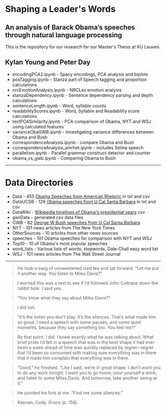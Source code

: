 # Shaping a Leader's Words
## An analysis of Barack Obama’s speeches through natural language processing

This is the repository for our research for our Master's Thesis at KU Leuven. 

## Kylan Young and Peter Day

* encodingPCA2.ipynb - Spacy encodings, PCA analysis and biplots
* posTagging.ipynb - Stanza part of Speech tagging and proportion calculations
* nrcEmotionAnalysis.ipynb - NRCLex emotion analysis
* stanzaDependency.ipynb - Sentence dependency parsing and depth calculations
* sentenceLength.ipynb - Word, syllable counts
* readabilityScores.ipynb - Word, Syllable and Readability score calculations
* textPCASimilarity.ipynb - PCA comparison of Obama, NYT and WSJ using calculated features
* varianceObaGWB.ipynb - Investigating variance differences between Obama and Bush
* correspondenceAnalysis.ipynb - compare Obama and Bush
* correspondenceAnalysis_amrhet.ipynb - includes Selma speech
* parallelism.ipynb - Parallel grammar construct detector and counter
* obama_vs_gwb.ipynb - Comparing Obama to Bush

------------------------------------------------------------------------------

# Data Directories

* Data - 455 [Obama Speeches from American Rhetoric](https://www.americanrhetoric.com/barackobamaspeeches.htm) in txt and csv
* DataUCSB - 129 [Obama speeches from U Cal Santa Barbara](https://www.presidency.ucsb.edu/documents/barack-obama-event-timeline) in txt and csv
* DataWiki - [Wikipedia timelines of Obama's presidential years](https://en.wikipedia.org/wiki/Timeline_of_the_Barack_Obama_presidency) csv
* genData - generated csv data files
* GWB - 82 [George W Bush speeches from U Cal Santa Barbara](https://www.presidency.ucsb.edu/documents/george-w-bush-event-timeline)
* NYT - 101 news articles from The New York Times
* OtherSources - 10 articles from other news sources
* speeches - 101 Obama speeches for comparison with NYT and WSJ
* Top10 - 10 of Obama's most popular speeches
* word_lists - Various lists of words, stopwords, Dale-Chall easy word list
* WSJ - 101 news articles from The Wall Street Journal

------------------------------------------------------------------------------

> He took a swig of unsweetened iced tea and sat forward. “Let me put it another way. You listen to Miles Davis?”

> I worried this was a test to see if I’d followed John Coltrane down the rabbit hole. I said yes.

> “You know what they say about Miles Davis?”

> I did not.

> “It’s the notes you don’t play. It’s the silences. That’s what made him so good. I need a speech with some pauses, and some quiet moments, because they say something too. You feel me?”

> By that point, I did. I knew exactly what he was talking about. What brief pride I’d felt in a speech that was in the best shape it had ever been a week ahead of time was quickly replaced by regret—regret that I’d been so consumed with making sure everything was in there that it made him complain that everything was in there.

> “Good,” he finished. “Like I said, we’re in great shape. I don’t want you to do any work tonight. I want you to go home, pour yourself a drink, and listen to some Miles Davis. And tomorrow, take another swing at it.”

> He pointed his fork at me. “Find me some silences.”

> Keenan, Cody. Grace (p. 156). 
